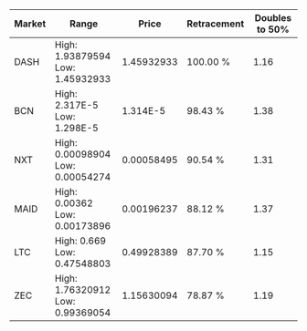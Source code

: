 | Market | Range | Price| Retracement | Doubles to 50% |
| --- | --- | --- | --- | --- |
| DASH | High: 1.93879594<br />Low: 1.45932933 | 1.45932933 | 100.00 % | 1.16 |
| BCN | High: 2.317E-5<br />Low: 1.298E-5 | 1.314E-5 | 98.43 % | 1.38 |
| NXT | High: 0.00098904<br />Low: 0.00054274 | 0.00058495 | 90.54 % | 1.31 |
| MAID | High: 0.00362<br />Low: 0.00173896 | 0.00196237 | 88.12 % | 1.37 |
| LTC | High: 0.669<br />Low: 0.47548803 | 0.49928389 | 87.70 % | 1.15 |
| ZEC | High: 1.76320912<br />Low: 0.99369054 | 1.15630094 | 78.87 % | 1.19 |
